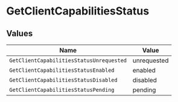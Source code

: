 # GetClientCapabilitiesStatus


## Values

| Name                                     | Value                                    |
| ---------------------------------------- | ---------------------------------------- |
| `GetClientCapabilitiesStatusUnrequested` | unrequested                              |
| `GetClientCapabilitiesStatusEnabled`     | enabled                                  |
| `GetClientCapabilitiesStatusDisabled`    | disabled                                 |
| `GetClientCapabilitiesStatusPending`     | pending                                  |